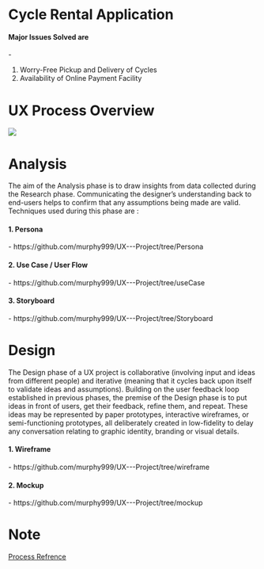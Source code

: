 # Cycle Rental Application
<h4>Major Issues Solved are</h4> - 
<ol>
  <li>Worry-Free Pickup and Delivery of Cycles</li>
  <li>Availability of Online Payment Facility</li>
</ol>

# UX Process Overview

<img src='https://uxmastery.com/wp-content/uploads/2013/02/ux-process-diagram-cropped-620x360.png'>

# Analysis
The aim of the Analysis phase is to draw insights from data collected during the Research phase. Communicating the designer’s understanding back to end-users helps to confirm that any assumptions being made are valid. Techniques used during this phase are : 

<h4>1. Persona</h4> - https://github.com/murphy999/UX---Project/tree/Persona

<h4>2. Use Case / User Flow</h4> - https://github.com/murphy999/UX---Project/tree/useCase

<h4>3. Storyboard</h4> - https://github.com/murphy999/UX---Project/tree/Storyboard

# Design
The Design phase of a UX project is collaborative (involving input and ideas from different people) and iterative (meaning that it cycles back upon itself to validate ideas and assumptions). Building on the user feedback loop established in previous phases, the premise of the Design phase is to put ideas in front of users, get their feedback, refine them, and repeat. These ideas may be represented by paper prototypes, interactive wireframes, or semi-functioning prototypes, all deliberately created in low-fidelity to delay any conversation relating to graphic identity, branding or visual details.

<h4>1. Wireframe</h4> - https://github.com/murphy999/UX---Project/tree/wireframe

<h4>2. Mockup</h4> - https://github.com/murphy999/UX---Project/tree/mockup




# Note
<a href="https://uxmastery.com/resources/process/" target="_blank">Process Refrence</a>
